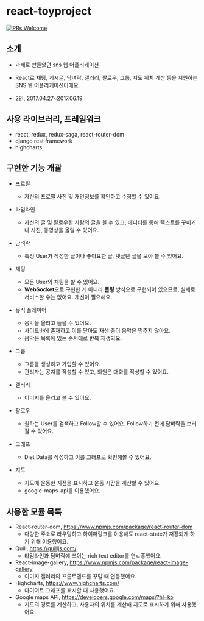 # react-toyproject
[![PRs Welcome](https://img.shields.io/badge/PRs-welcome-brightgreen.svg?style=flat-square)](http://makeapullrequest.com)

## 소개

- 과제로 만들었던 sns 웹 어플리케이션

- React로 채팅, 게시글, 담벼락, 갤러리, 팔로우, 그룹, 지도 위치 계산 등을 지원하는 SNS 웹 어플리케이션이에요.

- 2인, 2017.04.27~2017.06.19

## 사용 라이브러리, 프레임워크
- react, redux, redux-saga, react-router-dom
- django rest framework
- highcharts



## 구현한 기능 개괄

- 프로필
    - 자신의 프로필 사진 및 개인정보를 확인하고 수정할 수 있어요.
- 타임라인
    - 자신의 글 및 팔로우한 사람의 글을 볼 수 있고, 에디터를 통해 텍스트를 꾸미거나 사진, 동영상을 올릴 수 있어요.
- 담벼락
    - 특정 User가 작성한 글이나 좋아요한 글, 댓글단 글을 모아 볼 수 있어요.
- 채팅
    - 모든 User와 채팅을 할 수 있어요.
    - **WebSocket**으로 구현한 게 아니라 **폴링** 방식으로 구현되어 있으므로, 실제로 서비스할 수는 없어요. 개선이 필요해요.

-   뮤직 플레이어
    - 음악을 올리고 들을 수 있어요. 
    - 사이드바에 존재하고 이를 닫아도 재생 중이 음악은 멈추지 않아요.
    - 음악은 목록에 있는 순서대로 반복 재생되요.
- 그룹
    - 그룹을 생성하고 가입할 수 있어요.
    - 관리자는 공지를 작성할 수 있고, 회원은 대화를 작성할 수 있어요.
- 갤러리
    - 이미지를 올리고 볼 수 있어요.
- 팔로우
    - 원하는 User를 검색하고 Follow할 수 있어요. Follow하기 전에 담벼락을 보러갈 수 있어요.
- 그래프
    - Diet Data를 작성하고 이를 그래프로 확인해볼 수 있어요.
- 지도
    - 지도에 운동한 지점을 표시하고 운동 시간을 계산할 수 있어요.
    - google-maps-api를 이용했어요.


##	사용한 모듈 목록

-  React-router-dom, https://www.npmjs.com/package/react-router-dom
    - 다양한 주소로 라우팅하고 하이퍼링크를 이용해도 react-state가 저장되게 하기 위해 이용했어요.
-	Quill, https://quilljs.com/
    - 타임라인과 담벼락에 쓰이는 rich text editor를 연ㄷ홍했어요.
-	React-image-gallery, https://www.npmjs.com/package/react-image-gallery
    - 이미지 갤러리의 프론트엔드를 꾸밀 때 연동했어요.
-	Highcharts, https://www.highcharts.com/
    - 다이어트 그래프를 표시할 때 사용했어요.
-	Google maps API, https://developers.google.com/maps/?hl=ko
    - 지도의 경로를 계산하고, 사용자의 위치를 계산해 지도로 표시하기 위해 사용했어요.
